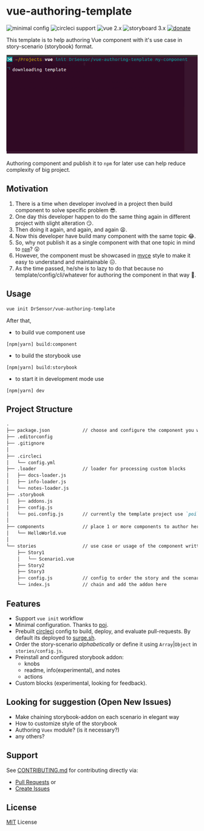 # vue-authoring-template
<!-- [![CircleCI](https://circleci.com/gh/DrSensor/vue-authoring-template.svg?style=shield)](https://circleci.com/gh/DrSensor/vue-authoring-template) -->
![minimal config](https://img.shields.io/badge/config-minimal-grey.svg?maxAge=2592000&style=flat-square)
![circleci support](https://img.shields.io/badge/circleci-support-blue.svg?maxAge=2592000&style=flat-square)
![vue 2.x](https://img.shields.io/badge/vue-2.x-4fc08d.svg?maxAge=2592000&style=flat-square)
![storyboard 3.x](https://img.shields.io/badge/storybook-3.x-E91E63.svg?maxAge=2592000&style=flat-square)
[![donate](https://img.shields.io/badge/donate-$-yellowgreen.svg?maxAge=2592000&style=flat-square)](https://github.com/DrSensor/vue-authoring-template/blob/master/DONATE.md)

This template is to help authoring Vue component with it's use case in story-scenario (storybook) format.

![](./screenplay.gif)

Authoring component and publish it to `npm` for later use can help reduce complexity of big project.
## Motivation
1. There is a time when developer involved in a project then build component to solve specific problem 😎.
2. One day this developer happen to do the same thing again in different project with slight alteration 😏.
3. Then doing it again, and again, and again 😫.
4. Now this developer have build many component with the same topic 😂.
5. So, why not publish it as a single component with that one topic in mind to [`npm`](https://www.npmjs.com/)? 😲
6. However, the component must be showcased in [mvce](https://stackoverflow.com/help/mcve) style to make it easy to understand and maintainable 😖.
7. As the time passed, he/she is to lazy to do that because no template/config/cli/whatever for authoring the component in that way :poop:.

## Usage
```bash
vue init DrSensor/vue-authoring-template
```
After that,

- to build vue component use
```
[npm|yarn] build:component
```
- to build the storybook use
```
[npm|yarn] build:storybook
```
- to start it in development mode use
```
[npm|yarn] dev
```

## Project Structure
```markdown
.
├── package.json            // choose and configure the component you want to package in here (still need to edit `scripts: {}` block)
├── .editorconfig
├── .gitignore
│
├── .circleci
│   └── config.yml
├── .loader                 // loader for processing custom blocks
│   ├── docs-loader.js
│   ├── info-loader.js
│   └── notes-loader.js
├── .storybook
│   ├── addons.js
│   ├── config.js
│   └── poi.config.js       // currently the template project use `poi` as alternative of `vue build`
│
├── components              // place 1 or more components to author here
│   └── HelloWorld.vue
│
└── stories                 // use case or usage of the component written in story-scenario analogy
    ├── Story1
    │   └── Scenario1.vue
    ├── Story2
    ├── Story3
    ├── config.js           // config to order the story and the scenario
    └── index.js            // chain and add the addon here
```

## Features
- Support `vue init` workflow
- Minimal configuration. Thanks to [poi](https://poi.js.org).
- Prebuilt [circleci](https:circleci.com) config to build, deploy, and evaluate pull-requests. By default its deployed to [surge.sh](https://surge.sh).
- Order the story-scenario *alphabetically* or define it using `Array`|`Object` in `stories/config.js`.
- Preinstall and configured storybook addon:
    - knobs
    - readme, info(experimental), and notes
    - actions
- Custom blocks (experimental, looking for feedback).

## Looking for suggestion (Open New Issues)
- Make chaining storybook-addon on each scenario in elegant way
- How to customize style of the storybook
- Authoring `Vuex` module? (is it necessary?)
- any others?

## Support
See [CONTRIBUTING.md](https://github.com/DrSensor/vue-authoring-template/blob/master/CONTRIBUTING.md) for contributing directly via:
- [Pull Requests](https://github.com/DrSensor/vue-authoring-template/blob/master/CONTRIBUTING.md/#pull-requests) or
- [Create Issues](https://github.com/DrSensor/vue-authoring-template/blob/master/CONTRIBUTING.md/#create-issues)

## License
[MIT](https://github.com/DrSensor/vue-authoring-template/blob/master/LICENSE) License

